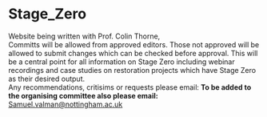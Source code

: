 # Stage_Zero

Website being written with Prof. Colin Thorne, 
</br>
Committs will be allowed from approved editors. Those not approved will be allowed to submit changes which can be checked before approval. 
This will be a central point for all information on Stage Zero including webinar recordings and case studies on restoration projects which have Stage Zero as their desired output. 
</br>
Any recommendations, critisims or requests please email:
 **To be added to the organising committee also please email:**
Samuel.valman@nottingham.ac.uk




